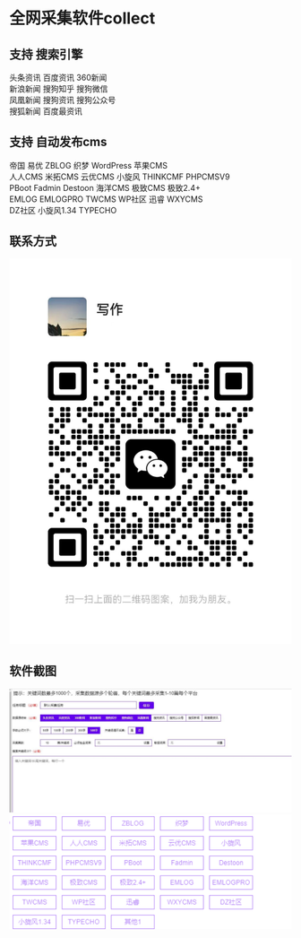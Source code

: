 # 全网采集软件collect 
## 支持 搜索引擎
头条资讯      百度资讯    360新闻<br>
新浪新闻      搜狗知乎    搜狗微信<br>
凤凰新闻      搜狗资讯    搜狗公众号<br>
搜狐新闻      百度最资讯

## 支持 自动发布cms
帝国      易优      ZBLOG       织梦      WordPress     苹果CMS <br>
人人CMS   米拓CMS   云优CMS     小旋风    THINKCMF      PHPCMSV9<br>
PBoot     Fadmin    Destoon    海洋CMS   极致CMS       极致2.4+ <br>
EMLOG     EMLOGPRO  TWCMS      WP社区    迅睿          WXYCMS  <br>
DZ社区    小旋风1.34 TYPECHO

## 联系方式
<img src="https://github.com/LycEcho/collect/blob/main/微信号.jpg">

## 软件截图
<img src="https://github.com/LycEcho/collect/blob/main/支持的搜索引擎.jpg">
<img src="https://github.com/LycEcho/collect/blob/main/支持的发布cms.png">